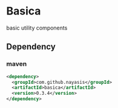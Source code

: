 # Basica
basic utility components


## Dependency

### maven

```xml
<dependency>
  <groupId>com.github.nayasis</groupId>
  <artifactId>basica</artifactId>
  <version>0.3.4</version>
</dependency>
```